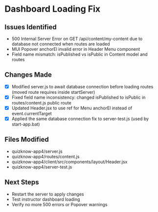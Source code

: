 # Dashboard Loading Fix

## Issues Identified
- 500 Internal Server Error on GET /api/content/my-content due to database not connected when routes are loaded
- MUI Popover anchorEl invalid error in Header Menu component
- Field name mismatch: isPublished vs isPublic in Content model and routes

## Changes Made
- [x] Modified server.js to await database connection before loading routes (moved route requires inside startServer)
- [x] Fixed field name inconsistency: changed isPublished to isPublic in routes/content.js public route
- [x] Updated Header.jsx to use ref for Menu anchorEl instead of event.currentTarget
- [x] Applied the same database connection fix to server-test.js (used by start-app.bat)

## Files Modified
- quizknow-app4/server.js
- quizknow-app4/routes/content.js
- quizknow-app4/client/src/components/layout/Header.jsx
- quizknow-app4/server-test.js

## Next Steps
- Restart the server to apply changes
- Test instructor dashboard loading
- Verify no more 500 errors or Popover warnings
